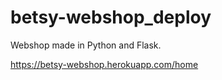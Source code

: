 # betsy-webshop_deploy

Webshop made in Python and Flask. 


https://betsy-webshop.herokuapp.com/home
